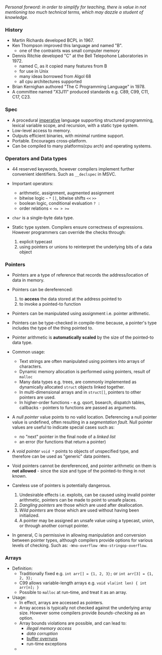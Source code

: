 _Personal forword: in order to simplify for teaching, there is value in not mentioning too much technical terms, which may dazzle a student of knowledge._

### History
- Martin Richards developed BCPL in 1967.
- Ken Thompson improved this language and named "B".
  - one of the contraints was small computer memory
- Dennis Ritchie developed "C" at the Bell Telepohone Laboratories in 1972.
  - named C, as it copied many features from B
  - for use in Unix
  - many ideas borrowed from Algol 68
  - all cpu architectures supported
- Brian Kernighan authored "The C Programming Language" in 1978.
- A committee named "X3J11" produced standards e.g. C89, C99, C11, C17, C23.

### Spec
- A procedural [imperative](imperative-vs-declarative.md) language supporting structured programming, lexical variable scope, and recursion, with a static type system.
- Low-level access to memory.
- Outputs efficient binaries, with minimal runtime support.
- Portable. Encourages cross-platform.
- Can be compiled to many platforms(cpu arch) and operating systems.

### Operators and Data types
- 44 reserved keywords, however compilers implement further convenient identifiers. Such as `__declspec` in MSVC.
- Important operators:
  - arithmetic, assignment, augmented assignment
  - bitwise logic `~` `*` `[]`, bitwise shifts `<<` `>>`
  - boolean logic, conditional evaluation `? :`
  - order relations `< <= > >=`

- `char` is a single-byte data type.
- Static type system. Compilers ensure correctness of expressions. However programmers can override the checks through:
  1. explicit typecast
  2. using pointers or unions to reinterpret the underlying bits of a data object

### Pointers
- Pointers are a type of reference that records the address/location of data in memory.
- Pointers can be dereferenced:
  1. to **access** the data stored at the address pointed to
  2. to invoke a pointed-to function
- Pointers can be manipulated using assignment i.e. pointer arithmetic.
- Pointers can be type-checked in compile-time because, a pointer's type includes the type of the thing pointed to.
- Pointer arithmetic is **automatically scaled** by the size of the pointed-to data type.

- Common usage:
  - Text strings are often manipulated using pointers into arrays of characters.
  - Dynamic memory allocation is performed using pointers, result of `malloc`
  - Many data types e.g. trees, are commonly implemented as dynamically allocated `struct` objects linked together.
  - In multi-dimensional arrays and in `struct[]`, pointers to other pointers are used.
  - In higher-order functions - e.g. qsort, bsearch, dispatch tables, callbacks - pointers to functions are passed as arguments.


- A _null pointer_ value points to no valid location. Deferencing a null pointer value is undefined, often resulting in a _segmentation fault_. Null pointer values are useful to indicate special cases such as:
  - no "next" pointer in the final node of a _linked list_
  - an error (for functions that return a pointer)

- A _void pointer_ `void *` points to objects of unspecified type, and therefore can be used as "generic" data pointers.
- Void pointers cannot be dereferenced, and pointer arithmetic on them is **not allowed** - since the size and type of the pointed-to thing in not known.


- Careless use of pointers is potentially dangerous. 
  1. Undesirable effects i.e. exploits, can be caused using invalid pointer arithmetic, pointers can be made to point to unsafe places.
  2. *Dangling pointers* are those which are used after deallocation.
  3. *Wild pointers* are those which are used without having been initialized.
  4. A pointer may be assigned an unsafe value using a typecast, union, or through another corrupt pointer.
- In general, C is permissive in allowing manipulation and conversion between pointer types, although compilers provide options for various levels of checking. Such as: `-Wno-overflow` `-Wno-stringop-overflow`.


### Arrays
- Definition:
  - Traditionally fixed e.g. `int arr[] = {1, 2, 3};` or `int arr[3] = {1, 2, 3};`
  - C99 allows variable-length arrays e.g. `void vla(int len) { int arr[n]; }`
  - Possible to `malloc` at run-time, and treat it as an array.
- Usage:
  - In effect, arrays are accessed as pointers.
  - Array access is typically not checked against the underlying array size. However some compilers provide *bounds-checking* as an option.
  - Array bounds violations are possible, and can lead to:
    - *illegal memory access*
    - *data corruption*
    - [buffer overruns](buffer-overruns.md)
    - run-time exceptions
  - 
